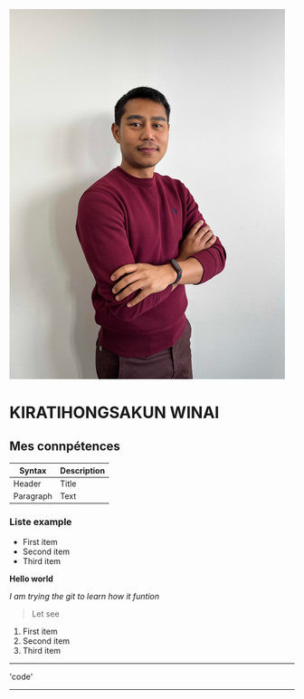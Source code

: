 ![alt profile pic](Img/SnowPro.png)

# KIRATIHONGSAKUN WINAI

## Mes connpétences

| Syntax    | Description |
| --------- | ----------- |
| Header    | Title       |
| Paragraph | Text        |

### Liste example

- First item
- Second item
- Third item

**Hello world**

_I am trying the git to learn how it funtion_

> Let see

1. First item
2. Second item
3. Third item

---

'code'

---
